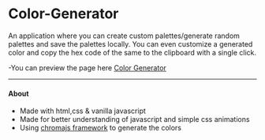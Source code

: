 ﻿# Color-Generator

An application where you can create custom palettes/generate random palettes and save the palettes locally.
You can even customize a generated color and copy the hex code of the same to the clipboard with a single click.

-You can preview the page here
[Color Generator](https://therealgeekfruit.github.io/Color-Generator/)

---

#### About

- Made with html,css & vanilla javascript
- Made for better understanding of javascript and simple css animations
- Using [chromajs framework](https://gka.github.io/chroma.js/) to generate the colors


